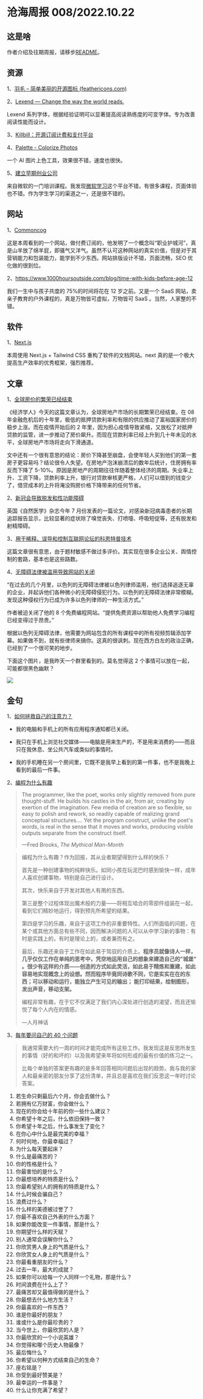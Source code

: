 # 沧海周报 008/2022.10.22

## 这是啥

作者介绍及往期周报，请移步[README](https://github.com/theseazhang/weekly_news/blob/main/README.md)。

## 资源

1、[羽毛 – 简单美丽的开源图标 (feathericons.com)](https://feathericons.com/)

2、[Lexend — Change the way the world reads.](https://www.lexend.com/)

Lexend 系列字体，根据经验证明可以显著提高阅读熟练度的可变字体。专为改善阅读性能而设计。

3、[Killbill：开源订阅计费和支付平台](https://github.com/killbill/killbill)

4、[Palette - Colorize Photos](https://palette.fm/)

一个 AI 图片上色工具，效果很不错，速度也很快。

5、[建立早期创业公司](https://learn.microsoft.com/en-us/training/paths/startups/)

来自微软的一门培训课程。我发现[微软学习](https://learn.microsoft.com/zh-cn/)这个平台不错，有很多课程，页面体验也不错。作为学生学习的渠道之一，还是很不错的。

## 网站

1、[Commoncog](https://commoncog.com/)

这是本周看到的一个网站，做付费订阅的，他发明了一个概念叫“职业护城河”，真是山羊放了绵羊屁，即骚气又洋气。虽然不认可这种网站的真实价值，但是对于其营销能力和包装能力，能学到不少东西。网站排版设计不错，页面流畅，SEO 优化做的很到位。

2、https://www.1000hoursoutside.com/blog/time-with-kids-before-age-12

我们一生中与孩子共度的 75%的时间将花在 12 岁之前。又是一个 SaaS 网站，卖亲子教育的户外课程的，真是万物皆可虚拟，万物皆可 SaaS 。当然，人家整的不错。

## 软件

1、[Next.js](https://www.nextjs.cn/)

本周使用 Next.js + Tailwind CSS 重构了软件的文档网站。next 真的是一个极大提高生产效率的优秀框架，强烈推荐。

## 文章

1、[全球房价的繁荣已经结束](https://www.economist.com/finance-and-economics/2022/10/20/housing-markets-face-a-brutal-squeeze)

《经济学人》今天的这篇文章认为，全球房地产市场的长期繁荣已经结束。在 08 年金融危机后的十年里，极低的抵押贷款利率和有限的供应推动了富裕国家房价的稳步上涨。而在疫情开始后的 2 年里，因为担心疫情导致紧缩，又放松了对抵押贷款的监管，进一步推动了房价飙升。而现在贷款利率已经上升到几十年未见的水平，全球房地产市场将走向下滑通道。

文中还有一个很有意思的结论：房价下降甚至崩盘，会使年轻人买到他们的第一套房子更容易吗？结论很令人失望。在房地产泡沫崩溃后的数年后统计，住房拥有率反而下降了 5-10%。原因是房地产的周期往往伴随着整体经济的周期。失业率上升、工资下降，贷款利率上升，银行对贷款审核更严格，人们可以借到的钱变少了，借贷成本的上升将淹没购房价格下降带来的任何节省。

2、[新冠会导致脱发和性功能障碍](https://www.bmj.com/content/378/bmj.o1887)

英国《自然医学》杂志今年 7 月份发表的一篇论文，对感染新冠病毒患者的长期追踪报告显示，比较显著的症状除了嗅觉丧失、打喷嚏、呼吸短促等，还有脱发和射精障碍。

3、[用于稀释、误导和控制互联网论坛的科恩特普技术](https://edith.reisen/computers/security/forum_shills.html)

这篇文章很有意思，由于题材敏感不做过多评价。其实现在很多企业公关、舆情控制的套路，基本也是这些路数。

4、[无障碍法律被滥用导致网站的关闭](https://lifemichael.com/en/the-israeli-books-end-of-life-thanks-to-israeli-accessibility-law/)

“在过去的几个月里，以色列的无障碍法律被以色列律师滥用，他们选择追逐无辜的企业，并起诉他们各种微小的无障碍侵犯行为。以色列的无障碍法律非常模糊。发现这种侵权行为已成为许多以色列律师的一种生活方式。”

作者被迫关闭了他的 8 个免费编程网站。“提供免费资源以帮助他人免费学习编程已经变得过于昂贵。”

根据以色列无障碍法律，他需要为网站包含的所有课程中的所有视频剪辑添加字幕。如果做不到，就有些律师来搞你。这真的很讽刺。现在西方白左的政治正确，已经到了一个很可笑的地步。

下面这个图片，是我昨天一个群里看到的。莫名觉得这 2 个事情可以放在一起，可能都很黑色幽默？

![](https://img.xmdatang.com/img/202210221246835.jpg)

## 金句

1、[如何拯救自己的注意力？](https://jackrusher.com/journal/homesteading.html)

- 我的电脑和手机上的所有应用程序通知都已关闭。

- 我只在手机上浏览社交媒体——电脑是用来生产的，不是用来消费的——而且只在我休息、坐公共汽车或类似的事情时。

- 我的手机睡在另一个房间里，它既不是我早上看到的第一件事，也不是我晚上看到的最后一件事。

2、[编程为什么有趣](http://www.vladimiruspensky.com/quote/fred-brooks/programming/coding/poet/2013/06/08/programmer-like-the-poet.html)

> The programmer, like the poet, works only slightly removed from pure thought-stuff. He builds his castles in the air, from air, creating by exertion of the imagination. Few media of creation are so flexible, so easy to polish and rework, so readily capable of realizing grand conceptual structures.... Yet the program construct, unlike the poet's words, is real in the sense that it moves and works, producing visible outputs separate from the construct itself.
>
> —Fred Brooks, _The Mythical Man-Month_

> 编程为什么有趣？作为回报，其从业者期望得到什么样的快乐？
>
> 首先是一种创建事物的纯粹快乐。如同小孩在玩泥巴时感到愉快一样，成年人喜欢创建事物，特别是自己进行设计。
>
> 其次，快乐来自于开发对其他人有用的东西。
>
> 第三是整个过程体现出魔术般的力量——将相互啮合的零部件组装在一起，看到它们精妙地运行，得到预先所希望的结果。
>
> 第四是学习的乐趣，来自于这项工作的非重要特性。人们所面临的问题，在某个或其他方面总有些不同，因而解决问题的人可以从中学习新的事物：有时是实践上的，有时是理论上的，或者兼而有之。
>
> 最后，乐趣还来自于工作在如此易于驾驭的介质上。**程序员就像诗人一样，几乎仅仅工作在单纯的思考中，凭空地运用自己的想象来建造自己的"城堡" 。很少有这样的介质——创造的方式如此灵活，如此易于精炼和重建，如此容易地实现概念上的设想。然而程序毕竟同诗歌不同，它是实实在在的东西；可以移动和运行，能独立产生可见的输出； 能打印结果，绘制图形，发出声音，移动支架。**
>
> 编程非常有趣，在于它不仅满足了我们内心深处进行创造的渴望，而且还愉悦了每个人内在的情感。
>
> —人月神话

3、[每年要问自己的 40 个问题](https://stephanango.com/40-questions)

> 我通常需要大约一周的时间才能完成所有这些工作。我发现这是反思所发生的事情（好的和坏的）以及我希望来年将如何形成的最有价值的练习之一。
>
> 比每个单独的答案更有趣的是多年回答相同问题后出现的趋势。我与我的家人和最亲密的朋友分享了这份清单，并且总是喜欢在我们反思这一年时讨论答案。

1. 若生命只剩最后六个月，你会去做什么？
2. 若拥有亿万财富，你会做什么？
3. 现在的你会给十年前的你一些什么建议？
4. 你希望十年之后，什么依旧保持一致？
5. 你希望十年之后，什么事发生了变化？
6. 在你心中什么是最完美的幸福？
7. 何时何地，你最幸福过？
8. 为什么每天要起床？
9. 什么是最痛苦的？
10. 你的性格是什么？
11. 你最害怕的是什么？
12. 你最想培养的特质是什么？
13. 你最希望别人的拥有的特质是什么？
14. 什么时候会骗自己？
15. 浪费过什么？
16. 什么样的美德被过誉了？
17. 你最不喜欢自己外表的什么方面？
18. 如果你能改变一件事情，那是什么？
19. 你期望什么样的天赋？
20. 别人通常会误解你什么？
21. 你欣赏男人身上的气质是什么？
22. 你欣赏女人身上的气质是什么？
23. 你最看重朋友的什么？
24. 过去一年，最大的成就？
25. 如果你可以给每一个人同样一个礼物，那是什么？
26. 时间浪费在什么上了？
27. 最痛苦却又最值得做的是什么？
28. 你最想去什么地方生活？
29. 你最喜欢的一件东西？
30. 谁是你最好的朋友？
31. 谁或什么是你最珍贵的？
32. 当今世上，你最欣赏的人是？
33. 你最欣赏的一个小说英雄？
34. 你觉得和哪个历史人物最像？
35. 最后悔什么？
36. 你希望以何种方式结束自己的生命？
37. 座右铭是？
38. 你受到最好赞美是？
39. 最幸运的一件事是？
40. 什么让你充满了希望？
